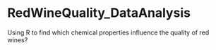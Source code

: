 # RedWineQuality_DataAnalysis
Using R to find which chemical properties influence the quality of red wines?
